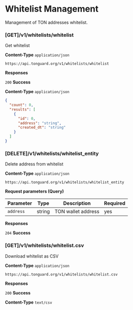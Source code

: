# Whitelist Management
Management of TON addresses whitelist.

### [GET]/v1/whitelists/whitelist
Get whitelist

**Content-Type** `application/json`

```
https://api.tonguard.org/v1/whitelists/whitelist
```

**Responses**

`200` **Success**

**Content-Type** `application/json`

```json
{
  "count": 0,
  "results": [
    {
      "id": 0,
      "address": "string",
      "created_dt": "string"
    }
  ]
}
```

### [DELETE]/v1/whitelists/whitelist_entity
Delete address from whitelist

**Content-Type** `application/json`

```
https://api.tonguard.org/v1/whitelists/whitelist_entity
```

**Request parameters (Query)**

| Parameter | Type   | Description                | Required |
|-----------|--------|----------------------------|----------|
| `address` | string | TON wallet address        | yes      |

**Responses**

`204` **Success**

### [GET]/v1/whitelists/whitelist.csv
Download whitelist as CSV

**Content-Type** `application/json`

```
https://api.tonguard.org/v1/whitelists/whitelist.csv
```

**Responses**

`200` **Success**

**Content-Type** `text/csv`

